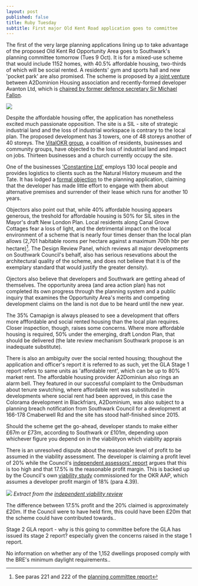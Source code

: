 ```yaml
---
layout: post
published: false
title: Ruby Tuesday
subtitle: First major Old Kent Road application goes to committee
---
```

The first of the very large planning applications lining up to take advantage of the proposed Old Kent Rd Opportunity Area goes to Southwark's planning committee tomorrow (Tues 9 Oct).  It is for a mixed-use scheme that would include 1152 homes, with 40.5% affordable housing, two-thirds of which will be social rented.  A residents' gym and sports hall and new 'pocket park' are also promised. The scheme is proposed by a [joint venture](https://beta.companieshouse.gov.uk/company/10733947/charges) between A2Dominion Housing association and recently-formed developer Avanton Ltd, which is [chaired by former defence secretary Sir Michael Fallon](https://www.thetimes.co.uk/article/michael-fallon-takes-on-property-job-with-avanton-nvgttjprt). 

![](http://35percent.org/img/rubytriangle2.png)

Despite the affordable housing offer, the application has nonetheless excited much passionate opposition.  The site is a SIL - site of strategic industrial land and the loss of industrial workspace is contrary to the local plan. The proposed development has 3 towers, one of 48 storeys another of 40 storeys.  The [VitalOKR group](https://www.vitalokr.com/), a coalition of residents, businesses and community groups, have objected to the loss of industrial land and impact on jobs.  Thirteen businesses and a church currently occupy the site. 

One of the businesses ['Constantine Ltd'](http://www.const.co.uk) employs 130 local people and provides logistics to clients such as the Natural History museum and the Tate. It has lodged a [formal objection](http://planbuild.southwark.gov.uk/documents/?GetDocument=%7b%7b%7b!4ZMeZ3p9kp4Z69c9aEnicQ%3d%3d!%7d%7d%7d) to the planning application, claiming that the developer has made little effort to engage with them about alternative premises and surrender of their lease which runs for another 10 years.

Objectors also point out that, while 40% affordable housing appears generous, the treshold for affordable housing is 50% for SIL sites in the Mayor's draft New London Plan.  Local residents along Canal Grove Cottages fear a loss of light, and the detrimental impact on the local environment of a scheme that is nearly four times denser than the local plan allows (2,701 habitable rooms per hectare against a maximum 700h hbr per hectare)[^1].  The Design Review Panel, which reviews all major developments on Southwark Council's behalf, also has serious resevations about the architectural quality of the scheme, and does not believe that it is of the exemplary standard that would justify the greater density).

Ojectors also believe that developers and Southwark are getting ahead of themselves.  The opportunity areea (and area action plan) has not completed its own progress through the planning system and a public inquiry that examines the Opportunity Area's merits and competing development claims on the land is not due to be heard until the new year.

The 35% Camapign is always pleased to see a development that offers more afffordable and social rented housing than the local plan requires.  Closer inspection, though, raises some concerns.  Where more affordable housing is required, 50% under the emerging, draft London Plan, that should be delivered (the late review mechanism Southwark propose is an inadequate substitute).

There is also an ambiguity over the social rented housing; thoughout the application and officer's report it is referred to as such, yet the GLA Stage 1 report refers to same units as 'affordable rent', which can be up to 80% market rent.  The affordable housing provider A2Dominiun also rings an alarm bell.  They featured in our successful complaint to the Ombudsman about tenure swutching, where affordable rent was substituted in developments where social rent had been approved, in this case the Colorama development in Blackfriars,  A2Dominium, was also subject to a planning breach notification from Southwark Council for a development at 166-178 Cmaberwell Rd and the site has stood half-finished since 2015.

Should the scheme get the go-ahead, developer stands to make either £67m or £73m, according to Southwark or £101m, depending upon whichever figure you depend on in the viabilityon which viability apprais


There is an unresolved dispute about the reasonable level of profit to be assumed in the viability assessment. The developer is claiming a profit level of 20% while the Council's [independent assessors' report](http://planbuild.southwark.gov.uk/documents/?GetDocument=%7b%7b%7b!7xk%2fKitlYCgrfYEbtqBRDA%3d%3d!%7d%7d%7d) argues that this is too high and that 17.5% is the reasonable profit margin. This is backed up by the Council's own [viability study](https://www.southwark.gov.uk/assets/attach/1937/Old%20Kent%20Road%20viability%20study%202016.pdf) commissioned for the OKR AAP, which assumes a developer profit margin of 18% (para 4.39). 

![](http://35percent.org/img/gvadisputeprofit.png)
*Extract from the [independent viability review](http://planbuild.southwark.gov.uk/documents/?GetDocument=%7b%7b%7b!7xk%2fKitlYCgrfYEbtqBRDA%3d%3d!%7d%7d%7d)*

The difference between 17.5% profit and the 20% claimed is approximately £20m. If the Council were to have held firm, this could have been £20m that the scheme could have contributed towards..


Stage 2 GLA report - why is this going to committee before the GLA has issued its stage 2 report? especially given the concerns raised in the stage 1 report.

No information on whether any of the 1,152 dwellings proposed comply with the BRE's minimum daylight requirements..

[^1]: See paras 221 and 222 of the [planning committee report](http://planbuild.southwark.gov.uk/documents/?GetDocument=%7b%7b%7b!S%2bIqqCm1W5sBBPLbS6aFWQ%3d%3d!%7d%7d%7d)
